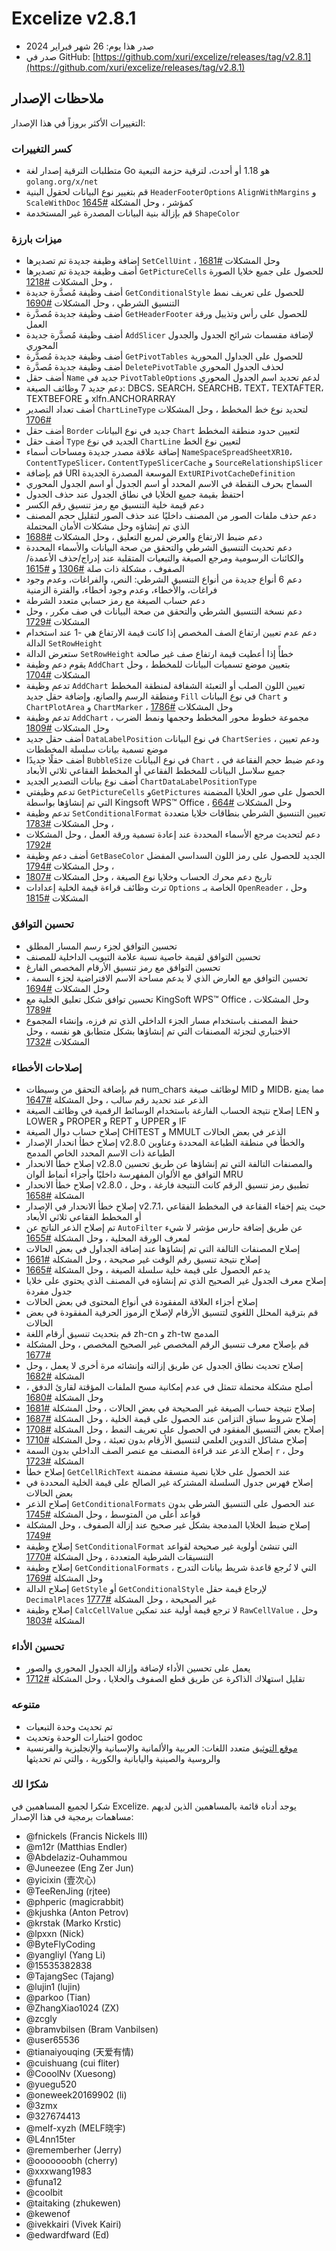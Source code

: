 # Excelize v2.8.1

* صدر هذا يوم: 26 شهر فبراير 2024
* صدر في GitHub: [https://github.com/xuri/excelize/releases/tag/v2.8.1](https://github.com/xuri/excelize/releases/tag/v2.8.1)

## ملاحظات الإصدار

التغييرات الأكثر بروزاً في هذا الإصدار:

### كسر التغييرات

* متطلبات الترقية إصدار لغة Go هو 1.18 أو أحدث، لترقية حزمة التبعية `golang.org/x/net`
* قم بتغيير نوع البيانات لحقول البنية `HeaderFooterOptions` `AlignWithMargins` و `ScaleWithDoc` كمؤشر ، وحل المشكلة [#1645](https://github.com/xuri/excelize/issues/1645)
* قم بإزالة بنية البيانات المصدرة غير المستخدمة `ShapeColor`

### ميزات بارزة

* إضافة وظيفة جديدة تم تصديرها `SetCellUint` ، وحل المشكلات [#1681](https://github.com/xuri/excelize/issues/1681)
* أضف وظيفة جديدة تم تصديرها `GetPictureCells` للحصول على جميع خلايا الصورة ، وحل المشكلات [#1218](https://github.com/xuri/excelize/issues/1218)
* أضف وظيفة مُصدَّرة جديدة `GetConditionalStyle` للحصول على تعريف نمط التنسيق الشرطي ، وحل المشكلات [#1690](https://github.com/xuri/excelize/issues/1690)
* أضف وظيفة جديدة مُصدَّرة `GetHeaderFooter` للحصول على رأس وتذييل ورقة العمل
* أضف وظيفة مُصدَّرة جديدة `AddSlicer` لإضافة مقسمات شرائح الجدول والجدول المحوري
* أضف وظيفة جديدة مُصدَّرة `GetPivotTables` للحصول على الجداول المحورية
* أضف وظيفة جديدة مُصدَّرة `DeletePivotTable` لحذف الجدول المحوري
* أضف حقل `Name` جديد في `PivotTableOptions` لدعم تحديد اسم الجدول المحوري
* دعم جديد 7 وظائف الصيغة: DBCS، SEARCH، SEARCHB، TEXT، TEXTAFTER، TEXTBEFORE و xlfn.ANCHORARRAY
* أضف تعداد التصدير `ChartLineType` لتحديد نوع خط المخطط ، وحل المشكلات [#1706](https://github.com/xuri/excelize/issues/1706)
* أضف حقل `Border` جديد في نوع البيانات `Chart` لتعيين حدود منطقة المخطط
* أضف حقل `Type` الجديد في نوع `ChartLine` لتعيين نوع الخط
* إضافة علاقة مصدر جديدة ومساحات أسماء `NameSpaceSpreadSheetXR10`، `ContentTypeSlicer`، `ContentTypeSlicerCache` و `SourceRelationshipSlicer`
* قم بإضافة URI الموسعة المصدرة الجديدة `ExtURIPivotCacheDefinition`
* السماح بحرف النقطة في الاسم المحدد أو اسم الجدول أو اسم الجدول المحوري
* احتفظ بقيمة جميع الخلايا في نطاق الجدول عند حذف الجدول
* دعم قيمة خلية التنسيق مع رمز تنسيق رقم الكسر
* دعم حذف ملفات الصور من المصنف داخليًا عند حذف الصور لتقليل حجم المصنف الذي تم إنشاؤه وحل مشكلات الأمان المحتملة
* دعم ضبط الارتفاع والعرض لمربع التعليق ، وحل المشكلات [#1688](https://github.com/xuri/excelize/issues/1688)
* دعم تحديث التنسيق الشرطي والتحقق من صحة البيانات والأسماء المحددة والكائنات الرسومية ومرجع الصيغة والتبعيات المتقلبة عند إدراج/حذف الأعمدة/الصفوف ، مشكلة ذات صلة [#1306](https://github.com/xuri/excelize/issues/1306) و [#1615](https://github.com/xuri/excelize/issues/1615)
* دعم 6 أنواع جديدة من أنواع التنسيق الشرطي: النص، والفراغات، وعدم وجود فراغات، والأخطاء، وعدم وجود أخطاء، والفترة الزمنية
* دعم حساب الصيغة مع رمز حسابي متعدد الشرطة
* دعم نسخة التنسيق الشرطي والتحقق من صحة البيانات في صف مكرر ، وحل المشكلات [#1729](https://github.com/xuri/excelize/issues/1729)
* دعم عدم تعيين ارتفاع الصف المخصص إذا كانت قيمة الارتفاع هي -1 عند استخدام الدالة `SetRowHeight`
* ستعرض الدالة `SetRowHeight` خطأً إذا أعطيت قيمة ارتفاع صف غير صالحة
* يقوم دعم وظيفة `AddChart` بتعيين موضع تسميات البيانات للمخطط ، وحل المشكلات [#1704](https://github.com/xuri/excelize/issues/1704)
* تدعم وظيفة `AddChart` تعيين اللون الصلب أو التعبئة الشفافة لمنطقة المخطط ومنطقة الرسم والصانع، وإضافة حقل جديد `Fill` في نوع البيانات `Chart` و `ChartPlotArea` و `ChartMarker` ، وحل المشكلات [#1786](https://github.com/xuri/excelize/issues/1786)
* تدعم وظيفة `AddChart` مجموعة خطوط محور المخطط وحجمها ونمط الضرب ، وحل المشكلات [#1809](https://github.com/xuri/excelize/issues/1809)
* أضف حقل جديد `DataLabelPosition` في نوع البيانات `ChartSeries` ، ودعم تعيين موضع تسمية بيانات سلسلة المخططات
* أضف حقلًا جديدًا `BubbleSize` في نوع البيانات `Chart` ، ودعم ضبط حجم الفقاعة في جميع سلاسل البيانات للمخطط الفقاعي أو المخطط الفقاعي ثلاثي الأبعاد
* أضف نوع بيانات التصدير الجديد `ChartDataLabelPositionType`
* تدعم وظيفتي `GetPictureCells` و`GetPictures` الحصول على صور الخلايا المضمنة التي تم إنشاؤها بواسطة Kingsoft WPS&trade; Office ، وحل المشكلات [#664](https://github.com/xuri/excelize/issues/664)
* تدعم وظيفة `SetConditionalFormat` تعيين التنسيق الشرطي بنطاقات خلايا متعددة ، وحل المشكلات [#1783](https://github.com/xuri/excelize/issues/1783)
* دعم لتحديث مرجع الأسماء المحددة عند إعادة تسمية ورقة العمل ، وحل المشكلات [#1792](https://github.com/xuri/excelize/issues/1792)
* أضف دعم وظيفة `GetBaseColor` الجديد للحصول على رمز اللون السداسي المفضل ، وحل المشكلات [#1794](https://github.com/xuri/excelize/issues/1794)
* تاريخ دعم محرك الحساب وخلايا نوع الصيغة ، وحل المشكلات [#1807](https://github.com/xuri/excelize/issues/1807)
* ترث وظائف قراءة قيمة الخلية إعدادات `Options` الخاصة بـ `OpenReader` ، وحل المشكلات [#1815](https://github.com/xuri/excelize/issues/1815)

### تحسين التوافق

* تحسين التوافق لجزء رسم المسار المطلق
* تحسين التوافق لقيمة خاصية نسبة علامة التبويب الداخلية للمصنف
* تحسين التوافق مع رمز تنسيق الأرقام المخصص الفارغ
* تحسين التوافق مع العارض الذي لا يدعم مساحة الاسم الافتراضية لجزء السمة ، وحل المشكلات [#1694](https://github.com/xuri/excelize/issues/1694)
* تحسين توافق شكل تعليق الخلية مع KingSoft WPS&trade; Office ، وحل المشكلات [#1789](https://github.com/xuri/excelize/issues/1789)
* حفظ المصنف باستخدام مسار الجزء الداخلي الذي تم فرزه، وإنشاء المجموع الاختباري لتجزئة المصنفات التي تم إنشاؤها بشكل متطابق هو نفسه ، وحل المشكلات [#1732](https://github.com/xuri/excelize/issues/1732)

### إصلاحات الأخطاء

* قم بإضافة التحقق من وسيطات num_chars لوظائف صيغة MID و MIDB، مما يمنع الذعر عند تحديد رقم سالب ، وحل المشكلة [#1647](https://github.com/xuri/excelize/issues/1647)
* إصلاح نتيجة الحساب الفارغة باستخدام الوسائط الرقمية في وظائف الصيغة LEN و LOWER و PROPER و REPT و UPPER و IF
* إصلاح حساب دوال الصيغة CHITEST و MMULT الذعر في بعض الحالات
* إصلاح خطأ انحدار الإصدار v2.8.0 والخطأ في منطقة الطباعة المحددة وعناوين الطباعة ذات الاسم المحدد الخاص المدمج
* إصلاح خطأ الانحدار v2.8.0 والمصنفات التالفة التي تم إنشاؤها عن طريق تحسين التوافق مع الألوان المفهرسة داخليًا وأجزاء أنماط ألوان MRU
* إصلاح خطأ الانحدار v2.8.0 ، تطبيق رمز تنسيق الرقم كانت النتيجة فارغة ، وحل المشكلة [#1658](https://github.com/xuri/excelize/issues/1658)
* إصلاح خطأ الانحدار في الإصدار v2.7.1، حيث يتم إخفاء الفقاعة في المخطط الفقاعي أو المخطط الفقاعي ثلاثي الأبعاد
* تم إصلاح الذعر الناتج عن `AutoFilter` عن طريق إضافة حارس مؤشر لا شيء لمعرف الورقة المحلية ، وحل المشكلة [#1655](https://github.com/xuri/excelize/issues/1655)
* إصلاح المصنفات التالفة التي تم إنشاؤها عند إضافة الجداول في بعض الحالات
* إصلاح نتيجة تنسيق رقم الوقت غير صحيحة ، وحل المشكلة [#1661](https://github.com/xuri/excelize/issues/1661)
* يدعم الحصول على قيمة خلية سلسلة الصيغة ، وحل المشكلة [#1665](https://github.com/xuri/excelize/issues/1665)
* إصلاح معرف الجدول غير الصحيح الذي تم إنشاؤه في المصنف الذي يحتوي على خلايا جدول مفردة
* إصلاح أجزاء العلاقة المفقودة في أنواع المحتوى في بعض الحالات
* قم بترقية المحلل اللغوي لتنسيق الأرقام لإصلاح الرموز الحرفية المفقودة في بعض الحالات
* قم بتحديث تنسيق أرقام اللغة zh-cn و zh-tw المدمج
* قم بإصلاح معرف تنسيق الرقم المخصص غير الصحيح المخصص ، وحل المشكلة [#1677](https://github.com/xuri/excelize/issues/1677)
* إصلاح تحديث نطاق الجدول عن طريق إزالته وإنشائه مرة أخرى لا يعمل ، وحل المشكلة [#1682](https://github.com/xuri/excelize/issues/1682)
* أصلح مشكلة محتملة تتمثل في عدم إمكانية مسح الملفات المؤقتة لقارئ الدفق ، وحل المشكلة [#1680](https://github.com/xuri/excelize/issues/1680)
* إصلاح نتيجة حساب الصيغة غير الصحيحة في بعض الحالات ، وحل المشكلة [#1681](https://github.com/xuri/excelize/issues/1681)
* إصلاح شروط سباق التزامن عند الحصول على قيمة الخلية ، وحل المشكلة [#1687](https://github.com/xuri/excelize/issues/1687)
* إصلاح بعض التنسيق المفقود في الحصول على تعريف النمط ، وحل المشكلة [#1708](https://github.com/xuri/excelize/issues/1708)
* إصلاح مشاكل التدوين العلمي لتنسيق الأرقام بدون تعبئة ، وحل المشكلة [#1710](https://github.com/xuri/excelize/issues/1710)
* إصلاح الذعر عند قراءة المصنف مع عنصر الصف الداخلي بدون السمة `r` ، وحل المشكلة [#1723](https://github.com/xuri/excelize/issues/1723)
* إصلاح خطأ `GetCellRichText` عند الحصول على خلايا نصية منسقة مضمنة
* إصلاح فهرس جدول السلسلة المشتركة غير الصالح على قيمة الخلية المحددة في بعض الحالات
* إصلاح الذعر `GetConditionalFormats` عند الحصول على التنسيق الشرطي بدون قواعد أعلى من المتوسط ، وحل المشكلة [#1745](https://github.com/xuri/excelize/issues/1745)
* إصلاح ضبط الخلايا المدمجة بشكل غير صحيح عند إزالة الصفوف ، وحل المشكلة [#1749](https://github.com/xuri/excelize/issues/1749)
* إصلاح وظيفة `SetConditionalFormat` التي تنشئ أولوية غير صحيحة لقواعد التنسيقات الشرطية المتعددة ، وحل المشكلة [#1770](https://github.com/xuri/excelize/issues/1770)
* إصلاح وظيفة `GetConditionalFormats` التي لا تُرجع قاعدة شريط بيانات التدرج ، وحل المشكلة [#1769](https://github.com/xuri/excelize/issues/1769)
* إصلاح الدالة `GetStyle` أو `GetConditionalStyle` لإرجاع قيمة حقل `DecimalPlaces` غير الصحيحة ، وحل المشكلة [#1777](https://github.com/xuri/excelize/issues/1777)
* إصلاح وظيفة `CalcCellValue` لا ترجع قيمة أولية عند تمكين `RawCellValue` ، وحل المشكلة [#1803](https://github.com/xuri/excelize/issues/1803)

### تحسين الأداء

* يعمل على تحسين الأداء لإضافة وإزالة الجدول المحوري والصور
* تقليل استهلاك الذاكرة عن طريق قطع الصفوف والخلايا ، وحل المشكلة [#1712](https://github.com/xuri/excelize/issues/1712)

### متنوعه

* تم تحديث وحدة التبعيات
* اختبارات الوحدة وتحديث godoc
* [موقع التوثيق](https://xuri.me/excelize) متعدد اللغات: العربية والألمانية والإسبانية والإنجليزية والفرنسية والروسية والصينية واليابانية والكورية ، والتي تم تحديثها

### شكرًا لك

شكرا لجميع المساهمين في Excelize. يوجد أدناه قائمة بالمساهمين الذين لديهم مساهمات برمجية في هذا الإصدار:

* @fnickels (Francis Nickels III)
* @m12r (Matthias Endler)
* @Abdelaziz-Ouhammou
* @Juneezee (Eng Zer Jun)
* @yicixin (壹次心)
* @TeeRenJing (rjtee)
* @phperic (magicrabbit)
* @kjushka (Anton Petrov)
* @krstak (Marko Krstic)
* @lpxxn (Nick)
* @ByteFlyCoding
* @yangliyl (Yang Li)
* @15535382838
* @TajangSec (Tajang)
* @lujin1 (lujin)
* @parkoo (Tian)
* @ZhangXiao1024 (ZX)
* @zcgly
* @bramvbilsen (Bram Vanbilsen)
* @user65536
* @tianaiyouqing (天爱有情)
* @cuishuang (cui fliter)
* @CooolNv (Xuesong)
* @yuegu520
* @oneweek20169902 (li)
* @3zmx
* @327674413
* @melf-xyzh (MELF晓宇)
* @L4nn15ter
* @rememberher (Jerry)
* @ooooooobh (cherry)
* @xxxwang1983
* @funa12
* @coolbit
* @taitaking (zhukewen)
* @kewenof
* @ivekkairi (Vivek Kairi)
* @edwardfward (Ed)
